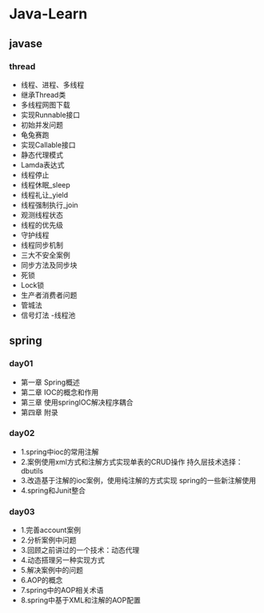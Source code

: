 # Java-Learn 
## javase
### thread
- 线程、进程、多线程
- 继承Thread类
- 多线程网图下载
- 实现Runnable接口
- 初始并发问题
- 龟兔赛跑
- 实现Callable接口
- 静态代理模式
- Lamda表达式
- 线程停止
- 线程休眠_sleep
- 线程礼让_yield
- 线程强制执行_join
- 观测线程状态
- 线程的优先级
- 守护线程
- 线程同步机制
- 三大不安全案例
- 同步方法及同步块
- 死锁
- Lock锁
- 生产者消费者问题
- 管城法
- 信号灯法
-线程池
## spring
### day01 
- 第一章  Spring概述
- 第二章  IOC的概念和作用
- 第三章  使用springIOC解决程序耦合
- 第四章  附录
### day02
- 1.spring中ioc的常用注解
- 2.案例使用xml方式和注解方式实现单表的CRUD操作
     持久层技术选择：dbutils
- 3.改造基于注解的ioc案例，使用纯注解的方式实现
     spring的一些新注解使用
- 4.spring和Junit整合

### day03
- 1.完善account案例
- 2.分析案例中问题
- 3.回顾之前讲过的一个技术：动态代理
- 4.动态搭理另一种实现方式
- 5.解决案例中的问题
- 6.AOP的概念
- 7.spring中的AOP相关术语
- 8.spring中基于XML和注解的AOP配置
